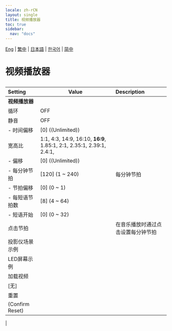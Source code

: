```yaml
---
locale: zh-rCN
layout: single
title: 视频播放器
toc: true
sidebar:
  nav: "docs"
---
```

[Eng](/dancexr/menu/2025.4/motion/video_player.md) | [繁中](/tw/dancexr/menu/2025.4/motion/video_player.md) | [日本語](/jp/dancexr/menu/2025.4/motion/video_player.md) | [한국어](/kr/dancexr/menu/2025.4/motion/video_player.md) | [简中](/zh/dancexr/menu/2025.4/motion/video_player.md)
# 视频播放器
## 
| Setting | Value | Description |
| :--- | --- | :--- |
|**视频播放器** | | 
| 循环 | OFF | 
| 静音 | OFF | 
|- 时间偏移| [0] ((Unlimited)) | 
| 宽高比 |  1:1,  4:3,  14:9,  16:10,  **16:9**,  1.85:1,  2:1,  2.35:1,  2.39:1,  2.4:1,  |  |
|- 偏移| [0] ((Unlimited)) | 
|- 每分钟节拍| [120] (1 ~ 240) | 每分钟节拍
|- 节拍偏移| [0] (0 ~ 1) | 
|- 每短语节拍数| [8] (4 ~ 64) | 
|- 短语开始| [0] (0 ~ 32) | 
| 点击节拍 || 在音乐播放时通过点击设置每分钟节拍
| 投影仪场景示例 || 
| LED屏幕示例 || 
| 加载视频 || 
| [无] || 
| 重置 || 
| (Confirm Reset) || 
|
